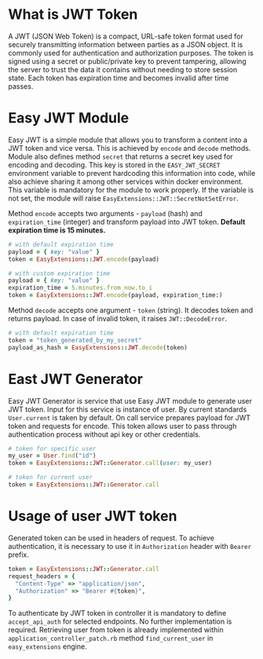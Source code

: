 # What is JWT Token
A JWT (JSON Web Token) is a compact, URL-safe token format used for securely transmitting information between parties as a JSON object. 
It is commonly used for authentication and authorization purposes. The token is signed using a secret or public/private key to prevent tampering, 
allowing the server to trust the data it contains without needing to store session state. Each token has expiration time and becomes invalid after time passes.

# Easy JWT Module
Easy JWT is a simple module that allows you to transform a content into a JWT token and vice versa. 
This is achieved by `encode` and `decode` methods. Module also defines method `secret` that returns a secret key used for encoding and decoding.
This key is stored in the `EASY_JWT_SECRET` environment variable to prevent hardcoding this information into code, 
while also achieve sharing it among other services within docker environment. This variable is mandatory for the module to work properly.
If the variable is not set, the module will raise `EasyExtensions::JWT::SecretNotSetError`.

Method `encode` accepts two arguments - `payload` (hash) and `expiration_time` (integer) and transform payload into JWT token. 
**Default expiration time is 15 minutes.**

```ruby title="usage of EasyExtensions::JWT.encode"
# with default expiration time
payload = { key: "value" }
token = EasyExtensions::JWT.encode(payload)

# with custom expiration time
payload = { key: "value" }
expiration_time = 5.minutes.from_now.to_i
token = EasyExtensions::JWT.encode(payload, expiration_time:)
```

Method `decode` accepts one argument - `token` (string). It decodes token and returns payload. In case of invalid token, it raises `JWT::DecodeError`.

```ruby title="usage of EasyExtensions::JWT.decode"
# with default expiration time
token = "token_generated_by_my_secret"
payload_as_hash = EasyExtensions::JWT.decode(token)
```

# East JWT Generator
Easy JWT Generator is service that use Easy JWT module to generate user JWT token. Input for this service is instance of user. By current standards `User.current` is taken by default. 
On call service prepares payload for JWT token and requests for encode. This token allows user to pass through authentication process without api key or other credentials. 

```ruby title="usage of EasyExtensions::JWT::Generator"
# token for specific user
my_user = User.find("id")
token = EasyExtensions::JWT::Generator.call(user: my_user)

# token for current user
token = EasyExtensions::JWT::Generator.call
```

# Usage of user JWT token
Generated token can be used in headers of request. To achieve authentication, it is necessary to use it in `Authorization` header with `Bearer` prefix.

```ruby title="usage of user JWT token"
token = EasyExtensions::JWT::Generator.call
request_headers = {
  "Content-Type" => "application/json",
  "Authorization" => "Bearer #{token}",
}
```

To authenticate by JWT token in controller it is mandatory to define `accept_api_auth` for selected endpoints. No further implementation is required.
Retrieving user from token is already implemented within `application_controller_patch.rb` method `find_current_user` in `easy_extensions` engine.
